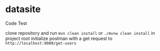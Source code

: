# datasite
Code Test

clone repository and run `mvn clean install` or `./mvnw clean install` in project root
initialize postman with a get request to `http://localhost:8080/get-users`
